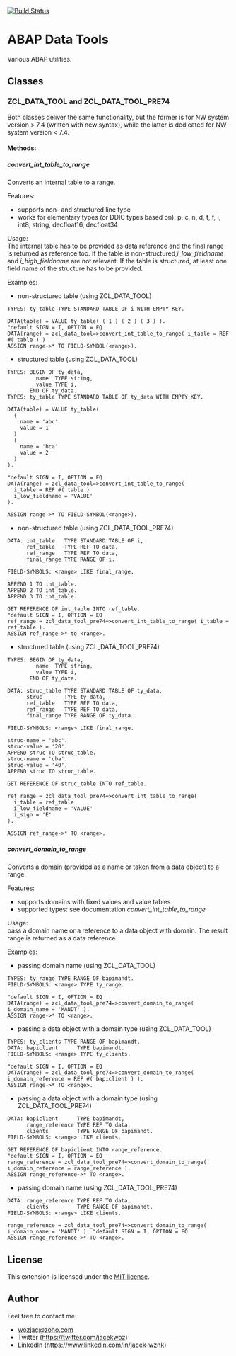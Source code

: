 [![Build Status](https://travis-ci.com/wozjac/abap-data-tools.svg?branch=master)](https://travis-ci.com/wozjac/abap-data-tools)

# ABAP Data Tools
Various ABAP utilities.

## Classes
### ZCL_DATA_TOOL and ZCL_DATA_TOOL_PRE74
Both classes deliver the same functionality, but the former is for NW system version > 7.4 (written with new syntax), while the latter is dedicated for NW system version < 7.4. 
#### Methods:
##### convert_int_table_to_range
Converts an internal table to a range. 

Features:
- supports non- and structured line type
- works for elementary types (or DDIC types based on): p, c, n, d, t, f, i, int8, string, decfloat16, decfloat34  

Usage:  
The internal table has to be provided as data reference and the final range is returned as reference too.
If the table is non-structured,*i_low_fieldname* and *i_high_fieldname* are not relevant. If the table is structured, at least one field name of the structure has to be provided.

Examples: 
* non-structured table (using ZCL_DATA_TOOL)

```ABAP
TYPES: ty_table TYPE STANDARD TABLE OF i WITH EMPTY KEY.

DATA(table) = VALUE ty_table( ( 1 ) ( 2 ) ( 3 ) ).
"default SIGN = I, OPTION = EQ
DATA(range) = zcl_data_tool=>convert_int_table_to_range( i_table = REF #( table ) ).
ASSIGN range->* TO FIELD-SYMBOL(<range>).
```

* structured table (using ZCL_DATA_TOOL)


```ABAP
TYPES: BEGIN OF ty_data,
         name  TYPE string,
         value TYPE i,
       END OF ty_data.
TYPES: ty_table TYPE STANDARD TABLE OF ty_data WITH EMPTY KEY.

DATA(table) = VALUE ty_table(
  (
    name = 'abc'
    value = 1
  )
  (
    name = 'bca'
    value = 2
  )
).

"default SIGN = I, OPTION = EQ
DATA(range) = zcl_data_tool=>convert_int_table_to_range(
  i_table = REF #( table )
  i_low_fieldname = 'VALUE'
).

ASSIGN range->* TO FIELD-SYMBOL(<range>).
```

* non-structured table (using ZCL_DATA_TOOL_PRE74)

```ABAP
DATA: int_table   TYPE STANDARD TABLE OF i,
      ref_table   TYPE REF TO data,
      ref_range   TYPE REF TO data,
      final_range TYPE RANGE OF i.

FIELD-SYMBOLS: <range> LIKE final_range.

APPEND 1 TO int_table.
APPEND 2 TO int_table.
APPEND 3 TO int_table.

GET REFERENCE OF int_table INTO ref_table.
"default SIGN = I, OPTION = EQ
ref_range = zcl_data_tool_pre74=>convert_int_table_to_range( i_table = ref_table ). 
ASSIGN ref_range->* to <range>.
```  

* structured table (using ZCL_DATA_TOOL_PRE74)

```ABAP
TYPES: BEGIN OF ty_data,
         name  TYPE string,
         value TYPE i,
       END OF ty_data.

DATA: struc_table TYPE STANDARD TABLE OF ty_data,
      struc       TYPE ty_data,
      ref_table   TYPE REF TO data,
      ref_range   TYPE REF TO data,
      final_range TYPE RANGE OF ty_data.

FIELD-SYMBOLS: <range> LIKE final_range.

struc-name = 'abc'.
struc-value = '20'.
APPEND struc TO struc_table.
struc-name = 'cba'.
struc-value = '40'.
APPEND struc TO struc_table.

GET REFERENCE OF struc_table INTO ref_table.

ref_range = zcl_data_tool_pre74=>convert_int_table_to_range( 
  i_table = ref_table 
  i_low_fieldname = 'VALUE' 
  i_sign = 'E' 
).

ASSIGN ref_range->* TO <range>.
```  
##### convert_domain_to_range
Converts a domain (provided as a name or taken from a data object) to a range.  

Features:
* supports domains with fixed values and value tables
* supported types: see documentation *convert_int_table_to_range*
    
Usage:  
pass a domain name or a reference to a data object with domain. The result range is returned as a data reference.

Examples:
* passing domain name (using ZCL_DATA_TOOL)

```ABAP
TYPES: ty_range TYPE RANGE OF bapimandt.
FIELD-SYMBOLS: <range> TYPE ty_range.

"default SIGN = I, OPTION = EQ
DATA(range) = zcl_data_tool_pre74=>convert_domain_to_range( i_domain_name = 'MANDT' ).
ASSIGN range->* TO <range>.
```

* passing a data object with a domain type (using ZCL_DATA_TOOL)

```ABAP
TYPES: ty_clients TYPE RANGE OF bapimandt.
DATA: bapiclient      TYPE bapimandt.
FIELD-SYMBOLS: <range> TYPE ty_clients.

"default SIGN = I, OPTION = EQ
DATA(range) = zcl_data_tool_pre74=>convert_domain_to_range( i_domain_reference = REF #( bapiclient ) ).
ASSIGN range->* TO <range>.
```

* passing a data object with a domain type (using ZCL_DATA_TOOL_PRE74)

```ABAP
DATA: bapiclient      TYPE bapimandt,
      range_reference TYPE REF TO data,
      clients         TYPE RANGE OF bapimandt.
FIELD-SYMBOLS: <range> LIKE clients.

GET REFERENCE OF bapiclient INTO range_reference.
"default SIGN = I, OPTION = EQ
range_reference = zcl_data_tool_pre74=>convert_domain_to_range( i_domain_reference = range_reference ). 
ASSIGN range_reference->* TO <range>.
```

* passing domain name (using ZCL_DATA_TOOL_PRE74)

```ABAP
DATA: range_reference TYPE REF TO data,
      clients         TYPE RANGE OF bapimandt.
FIELD-SYMBOLS: <range> LIKE clients.

range_reference = zcl_data_tool_pre74=>convert_domain_to_range( i_domain_name = 'MANDT' ). "default SIGN = I, OPTION = EQ
ASSIGN range_reference->* TO <range>.
```

## License
This extension is licensed under the [MIT license](http://opensource.org/licenses/MIT).

## Author
Feel free to contact me:  
- wozjac@zoho.com 
- Twitter (https://twitter.com/jacekwoz)  
- LinkedIn (https://www.linkedin.com/in/jacek-wznk)
